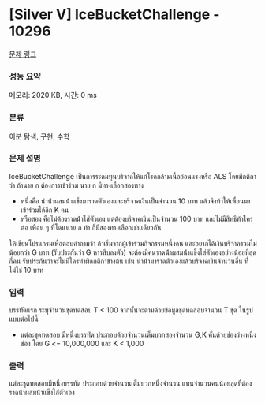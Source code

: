 # [Silver V] IceBucketChallenge - 10296 

[문제 링크](https://www.acmicpc.net/problem/10296) 

### 성능 요약

메모리: 2020 KB, 시간: 0 ms

### 분류

이분 탐색, 구현, 수학

### 문제 설명

<p>IceBucketChallenge เป็นการระดมทุนบริจาคให้แก่โรคกล้ามเนื้ออ่อนแรงหรือ ALS โดยมีกติกาว่า ถ้านาย ก ต้องการเข้าร่วม นาย ก มีทางเลือกสองทาง </p>

<ul>
	<li>หนึ่งคือ นําน้ําผสมน้ําแข็งมาราดตัวเองและบริจาคเงินเป็นจํานวน 10 บาท แล้วจึงท้าให้เพื่อนมาเข้าร่วมได้อีก K คน </li>
	<li>หรือสอง คือไม่ต้องราดน้ําใส่ตัวเอง แต่ต้องบริจาคเงินเป็นจํานวน 100 บาท และไม่มีสิทธิ์ท้าใครต่อ เพื่อน ๆ ที่โดนนาย ก ท้า ก็มีสองทางเลือกเช่นเดียวกัน </li>
</ul>

<p>ให้เขียนโปรแกรมเพื่อตอบคําถามว่า ถ้าเริ่มจากผู้เข้าร่วมกิจกรรมหนึ่งคน และอยากได้เงินบริจาครวมไม่น้อยกว่า G บาท (รับประกันว่า G หารสิบลงตัว) จะต้องมีคนราดน้ําผสมน้ําแข็งใส่ตัวเองอย่างน้อยที่สุดกี่คน รับประกันว่าจะไม่มีใครทําผิดกติกาข้างต้น เช่น นําน้ํามาราดตัวเองแล้วบริจาคเงินจํานวนอื่น ที่ไม่ใช่ 10 บาท </p>

### 입력 

 <p>บรรทัดแรก ระบุจํานวนชุดทดสอบ T < 100 จากนั้นจะตามด้วยข้อมูลชุดทดสอบจํานวน T ชุด ในรูปแบบต่อไปนี้ </p>

<ul>
	<li>แต่ละชุดทดสอบ มีหนึ่งบรรทัด ประกอบด้วยจํานวนเต็มบวกสองจํานวน G,K คั่นด้วยช่องว่างหนึ่งช่อง โดย G <= 10,000,000 และ K < 1,000</li>
</ul>

### 출력 

 <p>แต่ละชุดทดสอบมีหนึ่งบรรทัด ประกอบด้วยจํานวนเต็มบวกหนึ่งจํานวน แทนจํานวนคนน้อยสุดที่ต้องราดน้ําผสมน้ําแข็งใส่ตัวเอง </p>

